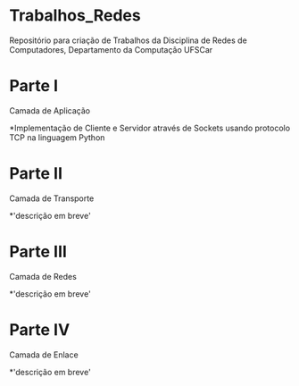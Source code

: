 # Trabalhos_Redes
Repositório para criação de Trabalhos da Disciplina de Redes de Computadores, Departamento da Computação UFSCar 

# Parte I
Camada de Aplicação

*Implementação de Cliente e Servidor através de Sockets usando protocolo TCP na linguagem Python

# Parte II
Camada de Transporte

*'descrição em breve'

# Parte III
Camada de Redes

*'descrição em breve'

# Parte IV
Camada de Enlace

*'descrição em breve'
